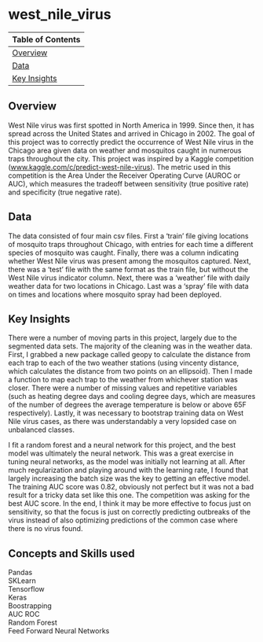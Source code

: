 # west_nile_virus

|Table of Contents |
|---|
| [Overview](#overview) |
| [Data](#data) |
| [Key Insights](#key-insights) |

## Overview
West Nile virus was first spotted in North America in 1999. Since then, it has spread across the United States and arrived in Chicago in 2002. The goal of this project was to correctly predict the occurrence of West Nile virus in the Chicago area given data on weather and mosquitos caught in numerous traps throughout the city. This project was inspired by a Kaggle competition (www.kaggle.com/c/predict-west-nile-virus). The metric used in this competition is the Area Under the Receiver Operating Curve (AUROC or AUC), which measures the tradeoff between sensitivity (true positive rate) and specificity (true negative rate).


## Data
The data consisted of four main csv files. First a ‘train’ file giving locations of mosquito traps throughout Chicago, with entries for each time a different species of mosquito was caught. Finally, there was a column indicating whether West Nile virus was present among the mosquitos captured. Next, there was a ‘test’ file with the same format as the train file, but without the West Nile virus indicator column. Next, there was a ‘weather’ file with daily weather data for two locations in Chicago. Last was a ‘spray’ file with data on times and locations where mosquito spray had been deployed.

## Key Insights
There were a number of moving parts in this project, largely due to the segmented data sets. The majority of the cleaning was in the weather data. First, I grabbed a new package called geopy to calculate the distance from each trap to each of the two weather stations (using vincenty distance, which calculates the distance from two points on an ellipsoid). Then I made a function to map each trap to the weather from whichever station was closer. There were a number of missing values and repetitive variables (such as heating degree days and cooling degree days, which are measures of the number of degrees the average temperature is below or above 65F respectively). Lastly, it was necessary to bootstrap training data on West Nile virus cases, as there was understandably a very lopsided case on unbalanced classes.

I fit a random forest and a neural network for this project, and the best model was ultimately the neural network. This was a great exercise in tuning neural networks, as the model was initially not learning at all. After much regularization and playing around with the learning rate, I found that largely increasing the batch size was the key to getting an effective model. The training AUC score was 0.82, obviously not perfect but it was not a bad result for a tricky data set like this one. The competition was asking for the best AUC score. In the end, I think it may be more effective to focus just on sensitivity, so that the focus is just on correctly predicting outbreaks of the virus instead of also optimizing predictions of the common case where there is no virus found.




## Concepts and Skills used
Pandas <br>
SKLearn <br>
Tensorflow <br>
Keras <br>
Boostrapping <br>
AUC ROC <br>
Random Forest <br>
Feed Forward Neural Networks <br>